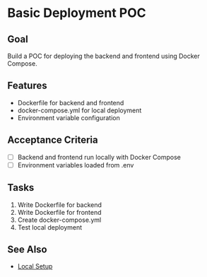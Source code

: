 # Basic Deployment POC

## Goal
Build a POC for deploying the backend and frontend using Docker Compose.

## Features
- Dockerfile for backend and frontend
- docker-compose.yml for local deployment
- Environment variable configuration

## Acceptance Criteria
- [ ] Backend and frontend run locally with Docker Compose
- [ ] Environment variables loaded from .env

## Tasks
1. Write Dockerfile for backend
2. Write Dockerfile for frontend
3. Create docker-compose.yml
4. Test local deployment

## See Also
- [Local Setup](../../../docs/07-dev-environment/LOCAL_SETUP.md)

